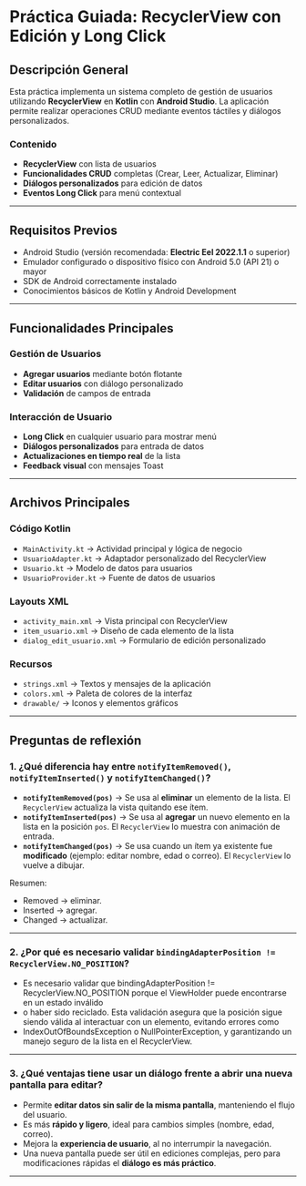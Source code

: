 # Práctica Guiada: RecyclerView con Edición y Long Click

## Descripción General  
Esta práctica implementa un sistema completo de gestión de usuarios utilizando **RecyclerView** en **Kotlin** con **Android Studio**. La aplicación permite realizar operaciones CRUD mediante eventos táctiles y diálogos personalizados.

### Contenido  
- **RecyclerView** con lista de usuarios  
- **Funcionalidades CRUD** completas (Crear, Leer, Actualizar, Eliminar)  
- **Diálogos personalizados** para edición de datos  
- **Eventos Long Click** para menú contextual  

---

## Requisitos Previos  
- Android Studio (versión recomendada: **Electric Eel 2022.1.1** o superior)  
- Emulador configurado o dispositivo físico con Android 5.0 (API 21) o mayor  
- SDK de Android correctamente instalado  
- Conocimientos básicos de Kotlin y Android Development  

---

## Funcionalidades Principales

### Gestión de Usuarios
- **Agregar usuarios** mediante botón flotante  
- **Editar usuarios** con diálogo personalizado  
- **Validación** de campos de entrada  

### Interacción de Usuario
- **Long Click** en cualquier usuario para mostrar menú  
- **Diálogos personalizados** para entrada de datos  
- **Actualizaciones en tiempo real** de la lista  
- **Feedback visual** con mensajes Toast  

---

## Archivos Principales

### Código Kotlin
- `MainActivity.kt` → Actividad principal y lógica de negocio  
- `UsuarioAdapter.kt` → Adaptador personalizado del RecyclerView  
- `Usuario.kt` → Modelo de datos para usuarios  
- `UsuarioProvider.kt` → Fuente de datos de usuarios  

### Layouts XML
- `activity_main.xml` → Vista principal con RecyclerView  
- `item_usuario.xml` → Diseño de cada elemento de la lista  
- `dialog_edit_usuario.xml` → Formulario de edición personalizado  

### Recursos
- `strings.xml` → Textos y mensajes de la aplicación  
- `colors.xml` → Paleta de colores de la interfaz  
- `drawable/` → Iconos y elementos gráficos  

---
## Preguntas de reflexión
### 1. ¿Qué diferencia hay entre `notifyItemRemoved()`, `notifyItemInserted()` y `notifyItemChanged()`?
- **`notifyItemRemoved(pos)`** → Se usa al **eliminar** un elemento de la lista. El `RecyclerView` actualiza la vista quitando ese ítem.
- **`notifyItemInserted(pos)`** → Se usa al **agregar** un nuevo elemento en la lista en la posición `pos`. El `RecyclerView` lo muestra con animación de entrada.
- **`notifyItemChanged(pos)`** → Se usa cuando un ítem ya existente fue **modificado** (ejemplo: editar nombre, edad o correo). El `RecyclerView` lo vuelve a dibujar.

Resumen:  
- Removed → eliminar.  
- Inserted → agregar.  
- Changed → actualizar.  

---

### 2. ¿Por qué es necesario validar `bindingAdapterPosition != RecyclerView.NO_POSITION`?
- Es necesario validar que bindingAdapterPosition != RecyclerView.NO_POSITION porque el ViewHolder puede encontrarse en un estado inválido
- o haber sido reciclado. Esta validación asegura que la posición sigue siendo válida al interactuar con un elemento, evitando errores como
- IndexOutOfBoundsException o NullPointerException, y garantizando un manejo seguro de la lista en el RecyclerView.

---

### 3. ¿Qué ventajas tiene usar un diálogo frente a abrir una nueva pantalla para editar?
- Permite **editar datos sin salir de la misma pantalla**, manteniendo el flujo del usuario.  
- Es más **rápido y ligero**, ideal para cambios simples (nombre, edad, correo).  
- Mejora la **experiencia de usuario**, al no interrumpir la navegación.  
- Una nueva pantalla puede ser útil en ediciones complejas, pero para modificaciones rápidas el **diálogo es más práctico**.  

---


